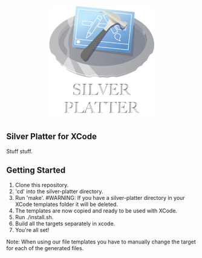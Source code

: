 <p align="center">
  <img height="300" src="https://github.com/BeiningBogen/silver-platter/blob/master/resources/Silver%20Platter5.png">
</p>

## Silver Platter for XCode
Stuff stuff.

## Getting Started

1. Clone this repository.
1. 'cd' into the silver-platter directory.
1. Run 'make'. #WARNING: If you have a silver-platter directory in your XCode templates folder it will be deleted.
1. The templates are now copied and ready to be used with XCode.
1. Run ./install.sh.
1. Build all the targets separately in xcode.
1. You're all set!

Note:
When using our file templates you have to manually change the target for each of the generated files.
